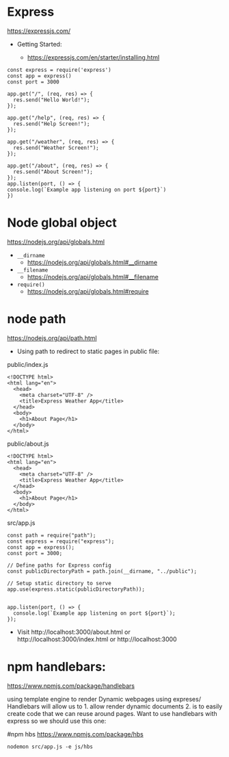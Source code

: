 # Express

https://expressjs.com/

- Getting Started:

  - https://expressjs.com/en/starter/installing.html

```
const express = require('express')
const app = express()
const port = 3000

app.get("/", (req, res) => {
  res.send("Hello World!");
});

app.get("/help", (req, res) => {
  res.send("Help Screen!");
});

app.get("/weather", (req, res) => {
  res.send("Weather Screen!");
});

app.get("/about", (req, res) => {
  res.send("About Screen!");
});
app.listen(port, () => {
console.log(`Example app listening on port ${port}`)
})

```

# Node global object

https://nodejs.org/api/globals.html

- `__dirname`
  - https://nodejs.org/api/globals.html#__dirname
- `__filename`
  - https://nodejs.org/api/globals.html#__filename
- `require()`
  - https://nodejs.org/api/globals.html#require

# node path

https://nodejs.org/api/path.html

- Using path to redirect to static pages in public file:

public/index.js

```
<!DOCTYPE html>
<html lang="en">
  <head>
    <meta charset="UTF-8" />
    <title>Express Weather App</title>
  </head>
  <body>
    <h1>About Page</h1>
  </body>
</html>

```

public/about.js

```
<!DOCTYPE html>
<html lang="en">
  <head>
    <meta charset="UTF-8" />
    <title>Express Weather App</title>
  </head>
  <body>
    <h1>About Page</h1>
  </body>
</html>

```

src/app.js

```
const path = require("path");
const express = require("express");
const app = express();
const port = 3000;

// Define paths for Express config
const publicDirectoryPath = path.join(__dirname, "../public");

// Setup static directory to serve
app.use(express.static(publicDirectoryPath));


app.listen(port, () => {
  console.log(`Example app listening on port ${port}`);
});

```

- Visit http://localhost:3000/about.html or http://localhost:3000/index.html or http://localhost:3000

# npm handlebars:

https://www.npmjs.com/package/handlebars

using template engine to render Dynamic webpages using expreses/
Handlebars will allow us to 1. allow render dynamic documents 2. is to easily create code that we can reuse around pages. Want to use handlebars with express so we should use this one:

#npm hbs
https://www.npmjs.com/package/hbs

```
nodemon src/app.js -e js/hbs
```
